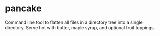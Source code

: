 # pancake
Command line tool to flatten all files in a directory tree into a single directory. Serve hot with butter, maple syrup, and optional fruit toppings.
